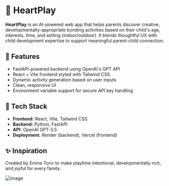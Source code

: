 # 💖 HeartPlay

**HeartPlay** is an AI-powered web app that helps parents discover creative, developmentally-appropriate bonding activities based on their child's age, interests, time, and setting (indoor/outdoor). It blends thoughtful UX with child development expertise to support meaningful parent-child connection.
## 🌟 Features

- FastAPI-powered backend using OpenAI's GPT API
- React + Vite frontend styled with Tailwind CSS
- Dynamic activity generation based on user inputs
- Clean, responsive UI
- Environment variable support for secure API key handling

## 🧩 Tech Stack

- **Frontend:** React, Vite, Tailwind CSS
- **Backend:** Python, FastAPI
- **API:** OpenAI GPT-3.5
- **Deployment:** Render (backend), Vercel (frontend)

## ✨ Inspiration

Created by Emina Toric to make playtime intentional, developmentally rich, and joyful for every family.

![image](https://github.com/user-attachments/assets/b073cf26-1071-4b72-a6a1-f45b105c05ce)



